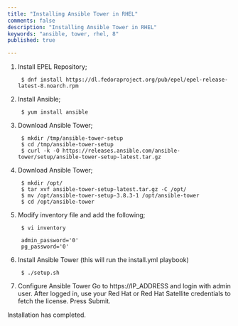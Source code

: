 ```yaml
---
title: "Installing Ansible Tower in RHEL"
comments: false
description: "Installing Ansible Tower in RHEL"
keywords: "ansible, tower, rhel, 8"
published: true

---
```



1. Install EPEL Repository;
        
        $ dnf install https://dl.fedoraproject.org/pub/epel/epel-release-latest-8.noarch.rpm

2. Install Ansible;

        $ yum install ansible 

3. Download Ansible Tower;

        $ mkdir /tmp/ansible-tower-setup
        $ cd /tmp/ansible-tower-setup
        $ curl -k -O https://releases.ansible.com/ansible-tower/setup/ansible-tower-setup-latest.tar.gz

4. Download Ansible Tower;

        $ mkdir /opt/
        $ tar xvf ansible-tower-setup-latest.tar.gz -C /opt/
        $ mv /opt/ansible-tower-setup-3.8.3-1 /opt/ansible-tower
        $ cd /opt/ansible-tower

5. Modify inventory file and add the following;

        $ vi inventory

        admin_password='0'
        pg_password='0'

6. Install Ansible Tower (this will run the install.yml playbook)

        $ ./setup.sh


7. Configure Ansible Tower
Go to https://IP_ADDRESS and login with admin user.
After logged in, use your Red Hat or Red Hat Satellite credentials to fetch the license. Press Submit.

Installation has completed.
